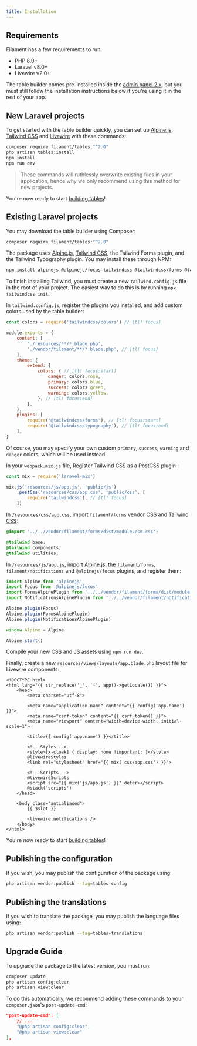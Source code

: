 ```yaml
---
title: Installation
---
```


## Requirements

Filament has a few requirements to run:

- PHP 8.0+
- Laravel v8.0+
- Livewire v2.0+

The table builder comes pre-installed inside the [admin panel 2.x](/docs/admin/2.x), but you must still follow the installation instructions below if you're using it in the rest of your app.

## New Laravel projects

To get started with the table builder quickly, you can set up [Alpine.js](https://alpinejs.dev), [Tailwind CSS](https://tailwindcss.com) and [Livewire](https://laravel-livewire.com) with these commands:

```bash
composer require filament/tables:"^2.0"
php artisan tables:install
npm install
npm run dev
```

> These commands will ruthlessly overwrite existing files in your application, hence why we only recommend using this method for new projects.

You're now ready to start [building tables](getting-started)!

## Existing Laravel projects

You may download the table builder using Composer:

```bash
composer require filament/tables:"^2.0"
```

The package uses [Alpine.js](https://alpinejs.dev),  [Tailwind CSS](https://tailwindcss.com), the Tailwind Forms plugin, and the Tailwind Typography plugin. You may install these through NPM:

```bash
npm install alpinejs @alpinejs/focus tailwindcss @tailwindcss/forms @tailwindcss/typography --save-dev
```

To finish installing Tailwind, you must create a new `tailwind.config.js` file in the root of your project. The easiest way to do this is by running `npx tailwindcss init`.

In `tailwind.config.js`, register the plugins you installed, and add custom colors used by the table builder:

```js
const colors = require('tailwindcss/colors') // [tl! focus]

module.exports = {
    content: [
        './resources/**/*.blade.php',
        './vendor/filament/**/*.blade.php', // [tl! focus]
    ],
    theme: {
        extend: {
            colors: { // [tl! focus:start]
                danger: colors.rose,
                primary: colors.blue,
                success: colors.green,
                warning: colors.yellow,
            }, // [tl! focus:end]
        },
    },
    plugins: [
        require('@tailwindcss/forms'), // [tl! focus:start]
        require('@tailwindcss/typography'), // [tl! focus:end]
    ],
}
```

Of course, you may specify your own custom `primary`, `success`, `warning` and `danger` colors, which will be used instead.

In your `webpack.mix.js` file, Register Tailwind CSS as a PostCSS plugin :

```js
const mix = require('laravel-mix')

mix.js('resources/js/app.js', 'public/js')
    .postCss('resources/css/app.css', 'public/css', [
        require('tailwindcss'), // [tl! focus]
    ])
```

In `/resources/css/app.css`, import `filament/forms` vendor CSS and [Tailwind CSS](https://tailwindcss.com):

```css
@import '../../vendor/filament/forms/dist/module.esm.css';

@tailwind base;
@tailwind components;
@tailwind utilities;
```

In `/resources/js/app.js`, import [Alpine.js](https://alpinejs.dev), the `filament/forms`, `filament/notifications` and `@alpinejs/focus` plugins, and register them:
```js
import Alpine from 'alpinejs'
import Focus from '@alpinejs/focus'
import FormsAlpinePlugin from '../../vendor/filament/forms/dist/module.esm'
import NotificationsAlpinePlugin from '../../vendor/filament/notifications/dist/module.esm'

Alpine.plugin(Focus)
Alpine.plugin(FormsAlpinePlugin)
Alpine.plugin(NotificationsAlpinePlugin)

window.Alpine = Alpine

Alpine.start()
```

Compile your new CSS and JS assets using `npm run dev`.

Finally, create a new `resources/views/layouts/app.blade.php` layout file for Livewire components:

```blade
<!DOCTYPE html>
<html lang="{{ str_replace('_', '-', app()->getLocale()) }}">
    <head>
        <meta charset="utf-8">

        <meta name="application-name" content="{{ config('app.name') }}">
        <meta name="csrf-token" content="{{ csrf_token() }}">
        <meta name="viewport" content="width=device-width, initial-scale=1">

        <title>{{ config('app.name') }}</title>

        <!-- Styles -->
        <style>[x-cloak] { display: none !important; }</style>
        @livewireStyles
        <link rel="stylesheet" href="{{ mix('css/app.css') }}">

        <!-- Scripts -->
        @livewireScripts
        <script src="{{ mix('js/app.js') }}" defer></script>
        @stack('scripts')
    </head>

    <body class="antialiased">
        {{ $slot }}

        <livewire:notifications />
    </body>
</html>
```

You're now ready to start [building tables](getting-started)!

## Publishing the configuration

If you wish, you may publish the configuration of the package using:

```bash
php artisan vendor:publish --tag=tables-config
```

## Publishing the translations

If you wish to translate the package, you may publish the language files using:

```bash
php artisan vendor:publish --tag=tables-translations
```

## Upgrade Guide

To upgrade the package to the latest version, you must run:

```bash
composer update
php artisan config:clear
php artisan view:clear
```

To do this automatically, we recommend adding these commands to your `composer.json`'s `post-update-cmd`:

```json
"post-update-cmd": [
    // ...
    "@php artisan config:clear",
    "@php artisan view:clear"
],
```
